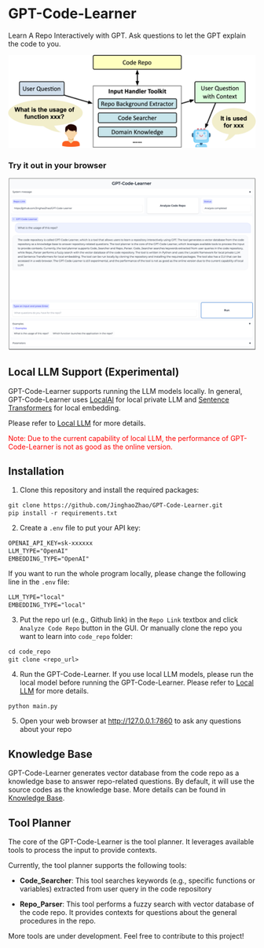 # GPT-Code-Learner
Learn A Repo Interactively with GPT. Ask questions to let the GPT explain the code to you.

![GPT-Code-Learner.jpg](docs%2FGPT-Code-Learner.jpg)

### Try it out in your browser
![GUI.jpg](docs%2FGUI.jpg)


## Local LLM Support (Experimental)
GPT-Code-Learner supports running the LLM models locally. In general, GPT-Code-Learner uses [LocalAI](https://github.com/go-skynet/LocalAI) for local private LLM and [Sentence Transformers](https://huggingface.co/sentence-transformers) for local embedding.

Please refer to [Local LLM](docs/LocalLLM.md) for more details.

<span style="color:red">Note: Due to the current capability of local LLM, the performance of GPT-Code-Learner is not as good as the online version. </span>

## Installation

1. Clone this repository and install the required packages:
```
git clone https://github.com/JinghaoZhao/GPT-Code-Learner.git
pip install -r requirements.txt
```
2. Create a `.env` file to put your API key:
```
OPENAI_API_KEY=sk-xxxxxx
LLM_TYPE="OpenAI"
EMBEDDING_TYPE="OpenAI"
```
If you want to run the whole program locally, please change the following line in the `.env` file:
```
LLM_TYPE="local"
EMBEDDING_TYPE="local"
```
3. Put the repo url (e.g., Github link) in the `Repo Link` textbox and click `Analyze Code Repo` button in the GUI. Or manually clone the repo you want to learn into `code_repo` folder:
```
cd code_repo
git clone <repo_url>
```
4. Run the GPT-Code-Learner. If you use local LLM models, please run the local model before running the GPT-Code-Learner. Please refer to [Local LLM](docs/LocalLLM.md) for more details.
```
python main.py
```

5. Open your web browser at http://127.0.0.1:7860 to ask any questions about your repo


## Knowledge Base
GPT-Code-Learner generates vector database from the code repo as a knowledge base to answer repo-related questions. By default, it will use the source codes as the knowledge base. More details can be found in [Knowledge Base](docs/KnowledgeBase.md).

## Tool Planner
The core of the GPT-Code-Learner is the tool planner. It leverages available tools to process the input to provide contexts.

Currently, the tool planner supports the following tools:

- **Code_Searcher**: This tool searches keywords (e.g., specific functions or variables) extracted from user query in the code repository

- **Repo_Parser**: This tool performs a fuzzy search with vector database of the code repo. It provides contexts for questions about the general procedures in the repo.

More tools are under development. Feel free to contribute to this project!